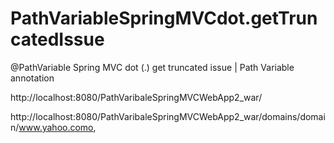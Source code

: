 # PathVariableSpringMVCdot.getTruncatedIssue

@PathVariable Spring MVC dot (.) get truncated issue | Path Variable annotation

http://localhost:8080/PathVaribaleSpringMVCWebApp2_war/

http://localhost:8080/PathVaribaleSpringMVCWebApp2_war/domains/domain/www.yahoo.como,
